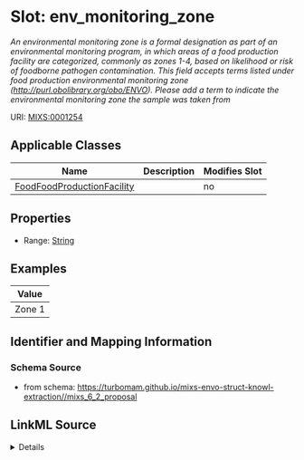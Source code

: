 # Slot: env_monitoring_zone


_An environmental monitoring zone is a formal designation as part of an environmental monitoring program, in which areas of a food production facility are categorized, commonly as zones 1-4, based on likelihood or risk of foodborne pathogen contamination. This field accepts terms listed under food production environmental monitoring zone (http://purl.obolibrary.org/obo/ENVO). Please add a term to indicate the environmental monitoring zone the sample was taken from_



URI: [MIXS:0001254](https://w3id.org/mixs/0001254)



<!-- no inheritance hierarchy -->




## Applicable Classes

| Name | Description | Modifies Slot |
| --- | --- | --- |
[FoodFoodProductionFacility](FoodFoodProductionFacility.md) |  |  no  |







## Properties

* Range: [String](String.md)






## Examples

| Value |
| --- |
| Zone 1 |

## Identifier and Mapping Information







### Schema Source


* from schema: https://turbomam.github.io/mixs-envo-struct-knowl-extraction//mixs_6_2_proposal




## LinkML Source

<details>
```yaml
name: env_monitoring_zone
description: An environmental monitoring zone is a formal designation as part of an
  environmental monitoring program, in which areas of a food production facility are
  categorized, commonly as zones 1-4, based on likelihood or risk of foodborne pathogen
  contamination. This field accepts terms listed under food production environmental
  monitoring zone (http://purl.obolibrary.org/obo/ENVO). Please add a term to indicate
  the environmental monitoring zone the sample was taken from
title: food production environmental monitoring zone
notes:
- environmental
- food
- production
examples:
- value: Zone 1
from_schema: https://turbomam.github.io/mixs-envo-struct-knowl-extraction//mixs_6_2_proposal
rank: 1000
slot_uri: MIXS:0001254
multivalued: false
alias: env_monitoring_zone
domain_of:
- FoodFoodProductionFacility
range: string
required: false
recommended: false

```
</details>